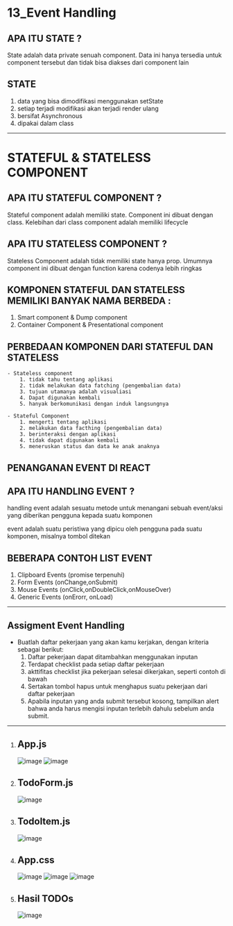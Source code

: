 # 13_Event Handling

## APA ITU STATE ?

State adalah data private senuah component. Data ini hanya tersedia untuk component tersebut dan tidak bisa diakses dari component lain

## STATE
1. data yang bisa dimodifikasi menggunakan setState
2. setiap terjadi modifikasi akan terjadi render ulang
3. bersifat Asynchronous
4. dipakai dalam class

----------------------------------------------------------------------------------------------

# STATEFUL & STATELESS COMPONENT

## APA ITU STATEFUL COMPONENT ?
Stateful component adalah memiliki state. Component ini dibuat dengan class. Kelebihan dari class component adalah memiliki lifecycle

## APA ITU STATELESS COMPONENT ?
Stateless Component adalah tidak memiliki state hanya prop. Umumnya component ini dibuat dengan function karena codenya lebih ringkas

## KOMPONEN STATEFUL DAN STATELESS MEMILIKI BANYAK NAMA BERBEDA :
1. Smart component & Dump component
2. Container Component & Presentational component

## PERBEDAAN KOMPONEN DARI STATEFUL DAN STATELESS

    - Stateless component 
        1. tidak tahu tentang aplikasi
        2. tidak melakukan data fatching (pengembalian data)
        3. tujuan utamanya adalah visualiasi
        4. Dapat digunakan kembali 
        5. hanyak berkomunikasi dengan induk langsungnya

    - Stateful Component
        1. mengerti tentang aplikasi
        2. melakukan data facthing (pengembalian data)
        3. berinteraksi dengan aplikasi
        4. tidak dapat digunakan kembali
        5. meneruskan status dan data ke anak anaknya

## PENANGANAN EVENT DI REACT

## APA ITU HANDLING EVENT ?

handling event adalah sesuatu metode untuk menangani sebuah event/aksi yang diberikan pengguna kepada suatu komponen

event adalah suatu peristiwa yang dipicu oleh pengguna pada suatu komponen, misalnya tombol ditekan

## BEBERAPA CONTOH LIST EVENT
1. Clipboard Events (promise terpenuhi)
2. Form Events (onChange,onSubmit)
3. Mouse Events (onClick,onDoubleClick,onMouseOver)
4. Generic Events (onErorr, onLoad)

----------------------------------------------------------------------------------------------

## Assigment Event Handling

- Buatlah daftar pekerjaan yang akan kamu kerjakan, dengan kriteria sebagai berikut:
    1. Daftar pekerjaan dapat ditambahkan menggunakan inputan
    2. Terdapat checklist pada setiap daftar pekerjaan
    3. akttifitas checklist jika pekerjaan selesai dikerjakan, seperti contoh di bawah
    4. Sertakan tombol hapus untuk menghapus suatu pekerjaan dari daftar pekerjaan
    5. Apabila inputan yang anda submit tersebut kosong, tampilkan alert bahwa anda harus   mengisi inputan terlebih dahulu sebelum anda submit.

----------------------------------------------------------------------------------------------

1. ## App.js
   ![image](img/AppJS-1.jpg)
   ![image](img/AppJS-2.jpg)

2. ## TodoForm.js
   ![image](img/TodoForm.jpg)

3. ## TodoItem.js
   ![image](img/TodoItem.jpg)

4. ## App.css
   ![image](img/AppCss-1.jpg)
   ![image](img/AppCss-2.jpg)
   ![image](img/AppCss-3.jpg)

5. ## Hasil TODOs
   ![image](img/Hasil-TODOs-1.jpg)